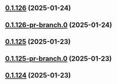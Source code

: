 ## [0.1.126](https://github.com/latha-414/AWS-CICD-web-app/compare/v0.1.126-pr-branch.0...v0.1.126) (2025-01-24)



## [0.1.126-pr-branch.0](https://github.com/latha-414/AWS-CICD-web-app/compare/v0.1.125...v0.1.126-pr-branch.0) (2025-01-24)



## [0.1.125](https://github.com/latha-414/AWS-CICD-web-app/compare/v0.1.125-pr-branch.0...v0.1.125) (2025-01-23)



## [0.1.125-pr-branch.0](https://github.com/latha-414/AWS-CICD-web-app/compare/v0.1.124...v0.1.125-pr-branch.0) (2025-01-23)



## [0.1.124](https://github.com/latha-414/AWS-CICD-web-app/compare/v0.1.124-pr-branch.0...v0.1.124) (2025-01-23)




